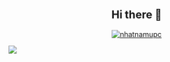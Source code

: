 
<h2 align="center"> Hi there 👋</h2>

<p>
<a href="https://github.com/nhatnamupc/github-readme-stats">
  <p align="center"> <img src="https://github-readme-stats.vercel.app/api?username=nhatnamupc&show_icons=true&theme=gotham" alt="nhatnamupc" />
<p>
</a>
</p>
<a href="https://github.com/nhatnamupc/github-readme-stats">
  <img align="center" src="https://github-readme-stats.vercel.app/api/top-langs/?username=nhatnamupc&layout=compact&theme=gotham" />
</a>
</p>

<!--

<!--
**nhatnamupc/nhatnamupc** is a ✨ _special_ ✨ repository because its `README.md` (this file) appears on your GitHub profile.

Here are some ideas to get you started:

- 🔭 I’m currently working on ...
- 🌱 I’m currently learning ...
- 👯 I’m looking to collaborate on ...
- 🤔 I’m looking for help with ...
- 💬 Ask me about ...
- 📫 How to reach me: ...
- 😄 Pronouns: ...
- ⚡ Fun fact: ...
-->
